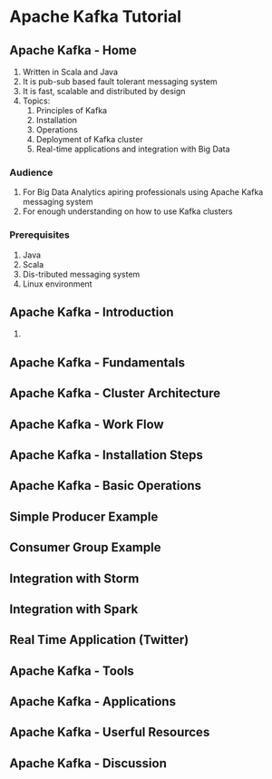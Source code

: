 # Apache Kafka Tutorial #
## Apache Kafka - Home ##
1. Written in Scala and Java
2. It is pub-sub based fault tolerant messaging system
3. It is fast, scalable and distributed by design
4. Topics:
	1. Principles of Kafka
	2. Installation
	3. Operations
	4. Deployment of Kafka cluster
	5. Real-time applications and integration with Big Data

### Audience ###
1. For Big Data Analytics apiring professionals using Apache Kafka messaging system
2. For enough understanding on how to use Kafka clusters

### Prerequisites ###
1. Java
2. Scala
3. Dis-tributed messaging system
4. Linux environment

## Apache Kafka - Introduction ##
1. 

## Apache Kafka - Fundamentals ##
## Apache Kafka - Cluster Architecture ##
## Apache Kafka - Work Flow ##
## Apache Kafka - Installation Steps ##
## Apache Kafka - Basic Operations ##
## Simple Producer Example ##
## Consumer Group Example ##
## Integration with Storm ##
## Integration with Spark ##
## Real Time Application (Twitter) ##
## Apache Kafka - Tools ##
## Apache Kafka - Applications ##

## Apache Kafka - Userful Resources ##
## Apache Kafka - Discussion ##